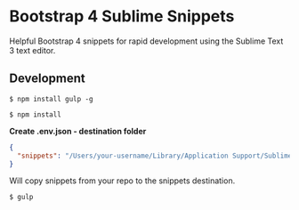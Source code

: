 # Bootstrap 4 Sublime Snippets

Helpful Bootstrap 4 snippets for rapid development using the Sublime Text 3 text editor.

## Development

```$ npm install gulp -g```

```$ npm install```

__Create .env.json - destination folder__

```json
{
  "snippets": "/Users/your-username/Library/Application Support/Sublime Text 3/Packages/"
}
```

Will copy snippets from your repo to the snippets destination.

```$ gulp```
